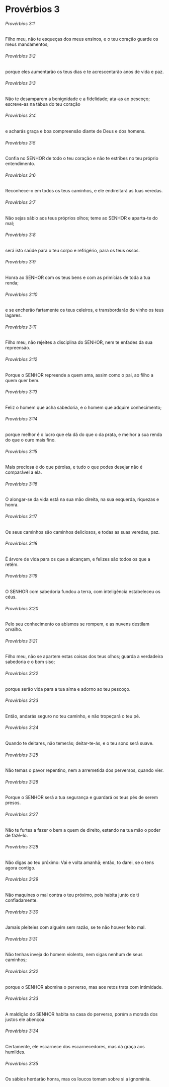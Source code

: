# Provérbios 3

###### Provérbios 3:1

Filho meu, não te esqueças dos meus ensinos, e o teu coração guarde os meus mandamentos;

###### Provérbios 3:2

porque eles aumentarão os teus dias e te acrescentarão anos de vida e paz.

###### Provérbios 3:3

Não te desamparem a benignidade e a fidelidade; ata-as ao pescoço; escreve-as na tábua do teu coração

###### Provérbios 3:4

e acharás graça e boa compreensão diante de Deus e dos homens.

###### Provérbios 3:5

Confia no SENHOR de todo o teu coração e não te estribes no teu próprio entendimento.

###### Provérbios 3:6

Reconhece-o em todos os teus caminhos, e ele endireitará as tuas veredas.

###### Provérbios 3:7

Não sejas sábio aos teus próprios olhos; teme ao SENHOR e aparta-te do mal;

###### Provérbios 3:8

será isto saúde para o teu corpo e refrigério, para os teus ossos.

###### Provérbios 3:9

Honra ao SENHOR com os teus bens e com as primícias de toda a tua renda;

###### Provérbios 3:10

e se encherão fartamente os teus celeiros, e transbordarão de vinho os teus lagares.

###### Provérbios 3:11

Filho meu, não rejeites a disciplina do SENHOR, nem te enfades da sua repreensão.

###### Provérbios 3:12

Porque o SENHOR repreende a quem ama, assim como o pai, ao filho a quem quer bem.

###### Provérbios 3:13

Feliz o homem que acha sabedoria, e o homem que adquire conhecimento;

###### Provérbios 3:14

porque melhor é o lucro que ela dá do que o da prata, e melhor a sua renda do que o ouro mais fino.

###### Provérbios 3:15

Mais preciosa é do que pérolas, e tudo o que podes desejar não é comparável a ela.

###### Provérbios 3:16

O alongar-se da vida está na sua mão direita, na sua esquerda, riquezas e honra.

###### Provérbios 3:17

Os seus caminhos são caminhos deliciosos, e todas as suas veredas, paz.

###### Provérbios 3:18

É árvore de vida para os que a alcançam, e felizes são todos os que a retêm.

###### Provérbios 3:19

O SENHOR com sabedoria fundou a terra, com inteligência estabeleceu os céus.

###### Provérbios 3:20

Pelo seu conhecimento os abismos se rompem, e as nuvens destilam orvalho.

###### Provérbios 3:21

Filho meu, não se apartem estas coisas dos teus olhos; guarda a verdadeira sabedoria e o bom siso;

###### Provérbios 3:22

porque serão vida para a tua alma e adorno ao teu pescoço.

###### Provérbios 3:23

Então, andarás seguro no teu caminho, e não tropeçará o teu pé.

###### Provérbios 3:24

Quando te deitares, não temerás; deitar-te-ás, e o teu sono será suave.

###### Provérbios 3:25

Não temas o pavor repentino, nem a arremetida dos perversos, quando vier.

###### Provérbios 3:26

Porque o SENHOR será a tua segurança e guardará os teus pés de serem presos.

###### Provérbios 3:27

Não te furtes a fazer o bem a quem de direito, estando na tua mão o poder de fazê-lo.

###### Provérbios 3:28

Não digas ao teu próximo: Vai e volta amanhã; então, to darei, se o tens agora contigo.

###### Provérbios 3:29

Não maquines o mal contra o teu próximo, pois habita junto de ti confiadamente.

###### Provérbios 3:30

Jamais pleiteies com alguém sem razão, se te não houver feito mal.

###### Provérbios 3:31

Não tenhas inveja do homem violento, nem sigas nenhum de seus caminhos;

###### Provérbios 3:32

porque o SENHOR abomina o perverso, mas aos retos trata com intimidade.

###### Provérbios 3:33

A maldição do SENHOR habita na casa do perverso, porém a morada dos justos ele abençoa.

###### Provérbios 3:34

Certamente, ele escarnece dos escarnecedores, mas dá graça aos humildes.

###### Provérbios 3:35

Os sábios herdarão honra, mas os loucos tomam sobre si a ignomínia.

